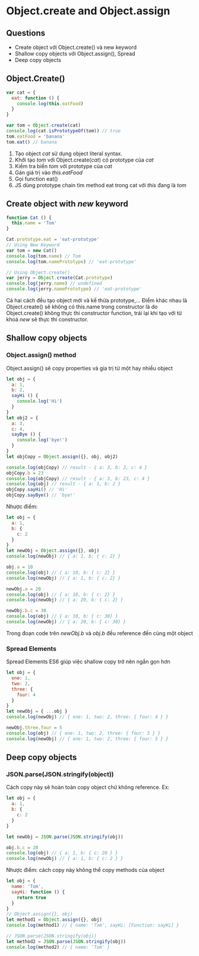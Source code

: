 # Object.create and Object.assign

## Questions

- Create object với Object.create() và new keyword
- Shallow copy objects với Object.assign(), Spread
- Deep copy objects

## Object.Create()

```js
var cat = {
  eat: function () {
    console.log(this.eatFood)
  }
}

var tom = Object.create(cat)
console.log(cat.isPrototypeOf(tom)) // true
tom.eatFood = 'banana'
tom.eat() // banana
```

1. Tạo object *cat* sử dụng object literal syntax.
2. Khởi tạo *tom* với Object.create(*cat*) có prototype của *cat*
3. Kiểm tra biến *tom* với prototype của *cat*
4. Gán giá trị vào *this.eatFood*
5. Gọi function eat()
6. JS dùng prototype chain tìm method eat trong cat với *this* đang là *tom*

## Create object with *new* keyword

```js
function Cat () {
  this.name = 'Tom'
}

Cat.prototype.eat = 'eat-prototype'
// Using New Keyword
var tom = new Cat()
console.log(tom.name) // Tom
console.log(tom.namePrototype) // 'eat-prototype'

// Using Object.create()
var jerry = Object.create(Cat.prototype)
console.log(jerry.name) // undefined
console.log(jerry.namePrototype) // 'eat-prototype'
```

Cả hai cách đều tạo object mới và kế thừa prototype,… Điểm khác nhau là Object.create() sẽ không có this.name trong constructor là do Object.create() không thực thi constructor function, trái lại khi tạo với từ khoá *new* sẽ thực thi constructor.

## Shallow copy objects

### Object.assign() method

Object.assign() sẽ copy properties và gía trị từ một hay nhiều object

```js
let obj = {
  a: 1,
  b: 2,
  sayHi () {
    console.log('Hi')
  }
}
let obj2 = {
  a: 3,
  c: 4,
  sayBye () {
    console.log('bye!')
  }
}
let objCopy = Object.assign({}, obj, obj2)

console.log(objCopy) // result - { a: 3, b: 2, c: 4 }
objCopy.b = 23
console.log(objCopy) // result - { a: 3, b: 23, c: 4 }
console.log(obj) // result - { a: 1, b: 2 }
objCopy.sayHi() // 'Hi'
objCopy.sayBye() // 'bye!'
```

Nhược điểm:

```js
let obj = {
  a: 1,
  b: {
    c: 2
  }
}
let newObj = Object.assign({}, obj)
console.log(newObj) // { a: 1, b: { c: 2} }

obj.a = 10
console.log(obj) // { a: 10, b: { c: 2} }
console.log(newObj) // { a: 1, b: { c: 2} }

newObj.a = 20
console.log(obj) // { a: 10, b: { c: 2} }
console.log(newObj) // { a: 20, b: { c: 2} }

newObj.b.c = 30
console.log(obj) // { a: 10, b: { c: 30} }
console.log(newObj) // { a: 20, b: { c: 30} }
```

Trong đoạn code trên *newObj.b* và *obj.b* đều reference đến cùng một object

### Spread Elements

Spread Elements ES6 giúp việc shallow copy trở nên ngắn gọn hơn

```js
let obj = {
  one: 1,
  two: 2,
  three: {
    four: 4
  }
}
let newObj = { ...obj }
console.log(newObj) // { one: 1, two: 2, three: { four: 4 } }

newObj.three.four = 5
console.log(obj) // { one: 1, two: 2, three: { four: 5 } }
console.log(newObj) // { one: 1, two: 2, three: { four: 5 } }
```

## Deep copy objects

### JSON.parse(JSON.stringify(object))

Cách copy này sẽ hoàn toàn copy object chứ không reference. Ex:

```js
let obj = {
  a: 1,
  b: {
    c: 2
  }
}

let newObj = JSON.parse(JSON.stringify(obj))

obj.b.c = 20
console.log(obj) // { a: 1, b: { c: 20 } }
console.log(newObj) // { a: 1, b: { c: 2 } }
```

Nhược điểm: cách copy này không thể copy methods của object

```js
let obj = {
  name: 'Tom',
  sayHi: function () {
    return true
  }
}
// Object.assign({}, obj)
let method1 = Object.assign({}, obj)
console.log(method1) // { name: 'Tom', sayHi: [Function: sayHi] }

// JSON.parse(JSON.stringify(obj))
let method2 = JSON.parse(JSON.stringify(obj))
console.log(method2) // { name: 'Tom' }
```
